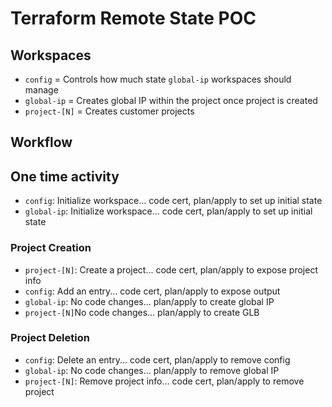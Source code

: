 # Terraform Remote State POC

## Workspaces

- `config` = Controls how much state `global-ip` workspaces should manage
- `global-ip` = Creates global IP within the project once project is created
- `project-[N]` = Creates customer projects


## Workflow

## One time activity
- `config`: Initialize workspace... code cert, plan/apply to set up initial state
- `global-ip`: Initialize workspace... code cert, plan/apply to set up initial state

### Project Creation 

- `project-[N]`: Create a project... code cert, plan/apply to expose project info 
- `config`: Add an entry... code cert, plan/apply to expose output
- `global-ip`: No code changes... plan/apply to create global IP
- `project-[N]`No code changes... plan/apply to create GLB

### Project Deletion

- `config`: Delete an entry... code cert, plan/apply to remove config
- `global-ip`: No code changes... plan/apply to remove global IP
- `project-[N]`: Remove project info... code cert, plan/apply to remove project
